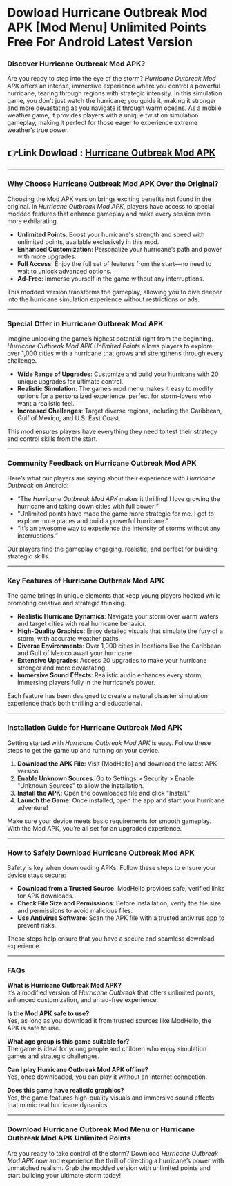# Dowload Hurricane Outbreak Mod APK [Mod Menu] Unlimited Points Free For Android Latest Version

### Discover Hurricane Outbreak Mod APK?
Are you ready to step into the eye of the storm? *Hurricane Outbreak Mod APK* offers an intense, immersive experience where you control a powerful hurricane, tearing through regions with strategic intensity. In this simulation game, you don't just watch the hurricane; you guide it, making it stronger and more devastating as you navigate it through warm oceans. As a mobile weather game, it provides players with a unique twist on simulation gameplay, making it perfect for those eager to experience extreme weather’s true power.


## 👉Link Dowload : [Hurricane Outbreak Mod APK](https://modhello.com/hurricane-outbreak/)
---

### Why Choose Hurricane Outbreak Mod APK Over the Original?
Choosing the Mod APK version brings exciting benefits not found in the original. In *Hurricane Outbreak Mod APK*, players have access to special modded features that enhance gameplay and make every session even more exhilarating.

- **Unlimited Points**: Boost your hurricane's strength and speed with unlimited points, available exclusively in this mod.
- **Enhanced Customization**: Personalize your hurricane’s path and power with more upgrades.
- **Full Access**: Enjoy the full set of features from the start—no need to wait to unlock advanced options.
- **Ad-Free**: Immerse yourself in the game without any interruptions.

This modded version transforms the gameplay, allowing you to dive deeper into the hurricane simulation experience without restrictions or ads. 

---

### Special Offer in Hurricane Outbreak Mod APK
Imagine unlocking the game’s highest potential right from the beginning. *Hurricane Outbreak Mod APK Unlimited Points* allows players to explore over 1,000 cities with a hurricane that grows and strengthens through every challenge. 

- **Wide Range of Upgrades**: Customize and build your hurricane with 20 unique upgrades for ultimate control.
- **Realistic Simulation**: The game’s mod menu makes it easy to modify options for a personalized experience, perfect for storm-lovers who want a realistic feel.
- **Increased Challenges**: Target diverse regions, including the Caribbean, Gulf of Mexico, and U.S. East Coast.

This mod ensures players have everything they need to test their strategy and control skills from the start.

---

### Community Feedback on Hurricane Outbreak Mod APK
Here’s what our players are saying about their experience with *Hurricane Outbreak* on Android:

- “The *Hurricane Outbreak Mod APK* makes it thrilling! I love growing the hurricane and taking down cities with full power!”
- “Unlimited points have made the game more strategic for me. I get to explore more places and build a powerful hurricane.”
- “It’s an awesome way to experience the intensity of storms without any interruptions.”
  
Our players find the gameplay engaging, realistic, and perfect for building strategic skills.

---

### Key Features of Hurricane Outbreak Mod APK
The game brings in unique elements that keep young players hooked while promoting creative and strategic thinking.

- **Realistic Hurricane Dynamics**: Navigate your storm over warm waters and target cities with real hurricane behavior.
- **High-Quality Graphics**: Enjoy detailed visuals that simulate the fury of a storm, with accurate weather paths.
- **Diverse Environments**: Over 1,000 cities in locations like the Caribbean and Gulf of Mexico await your hurricane.
- **Extensive Upgrades**: Access 20 upgrades to make your hurricane stronger and more devastating.
- **Immersive Sound Effects**: Realistic audio enhances every storm, immersing players fully in the hurricane’s power.

Each feature has been designed to create a natural disaster simulation experience that’s both thrilling and educational.

---

### Installation Guide for Hurricane Outbreak Mod APK
Getting started with *Hurricane Outbreak Mod APK* is easy. Follow these steps to get the game up and running on your device.

1. **Download the APK File**: Visit [ModHello] and download the latest APK version.
2. **Enable Unknown Sources**: Go to Settings > Security > Enable "Unknown Sources" to allow the installation.
3. **Install the APK**: Open the downloaded file and click "Install."
4. **Launch the Game**: Once installed, open the app and start your hurricane adventure!

Make sure your device meets basic requirements for smooth gameplay. With the Mod APK, you’re all set for an upgraded experience.

---

### How to Safely Download Hurricane Outbreak Mod APK
Safety is key when downloading APKs. Follow these steps to ensure your device stays secure:

- **Download from a Trusted Source**: ModHello provides safe, verified links for APK downloads.
- **Check File Size and Permissions**: Before installation, verify the file size and permissions to avoid malicious files.
- **Use Antivirus Software**: Scan the APK file with a trusted antivirus app to prevent risks.

These steps help ensure that you have a secure and seamless download experience.

---

### FAQs
**What is Hurricane Outbreak Mod APK?**  
It’s a modified version of *Hurricane Outbreak* that offers unlimited points, enhanced customization, and an ad-free experience.

**Is the Mod APK safe to use?**  
Yes, as long as you download it from trusted sources like ModHello, the APK is safe to use.

**What age group is this game suitable for?**  
The game is ideal for young people and children who enjoy simulation games and strategic challenges.

**Can I play Hurricane Outbreak Mod APK offline?**  
Yes, once downloaded, you can play it without an internet connection.

**Does this game have realistic graphics?**  
Yes, the game features high-quality visuals and immersive sound effects that mimic real hurricane dynamics.

---

### Download Hurricane Outbreak Mod Menu or Hurricane Outbreak Mod APK Unlimited Points
Are you ready to take control of the storm? Download *Hurricane Outbreak Mod APK* now and experience the thrill of directing a hurricane’s power with unmatched realism. Grab the modded version with unlimited points and start building your ultimate storm today!
